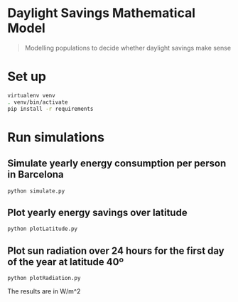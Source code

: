 # Daylight Savings Mathematical Model
> Modelling populations to decide whether daylight savings make sense

# Set up
```bash
virtualenv venv
. venv/bin/activate
pip install -r requirements
```

# Run simulations
## Simulate yearly energy consumption per person in Barcelona
```
python simulate.py
```

## Plot yearly energy savings over latitude 
```
python plotLatitude.py
```

## Plot sun radiation over 24 hours for the first day of the year at latitude 40º
```
python plotRadiation.py
```
The results are in W/m^2
